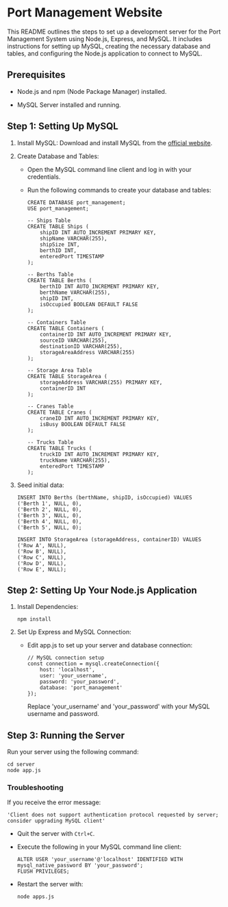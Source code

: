# Port Management Website

This README outlines the steps to set up a development server for the Port Management System using Node.js, Express, and MySQL. It includes instructions for setting up MySQL, creating the necessary database and tables, and configuring the Node.js application to connect to MySQL.

## Prerequisites

- Node.js and npm (Node Package Manager) installed.

- MySQL Server installed and running.

## Step 1: Setting Up MySQL

1. Install MySQL: Download and install MySQL from the [official website](https://dev.mysql.com/downloads/installer/).

2. Create Database and Tables:

    - Open the MySQL command line client and log in with your credentials.

    - Run the following commands to create your database and tables:

        ```
        CREATE DATABASE port_management;
        USE port_management;

        -- Ships Table
        CREATE TABLE Ships (
            shipID INT AUTO_INCREMENT PRIMARY KEY,
            shipName VARCHAR(255),
            shipSize INT,
            berthID INT,
            enteredPort TIMESTAMP
        );

        -- Berths Table
        CREATE TABLE Berths (
            berthID INT AUTO_INCREMENT PRIMARY KEY,
            berthName VARCHAR(255),
            shipID INT,
            isOccupied BOOLEAN DEFAULT FALSE
        );

        -- Containers Table
        CREATE TABLE Containers (
            containerID INT AUTO_INCREMENT PRIMARY KEY,
            sourceID VARCHAR(255),
            destinationID VARCHAR(255),
            storageAreaAddress VARCHAR(255)
        );

        -- Storage Area Table
        CREATE TABLE StorageArea (
            storageAddress VARCHAR(255) PRIMARY KEY,
            containerID INT
        );

        -- Cranes Table
        CREATE TABLE Cranes (
            craneID INT AUTO_INCREMENT PRIMARY KEY,
            isBusy BOOLEAN DEFAULT FALSE
        );

        -- Trucks Table
        CREATE TABLE Trucks (
            truckID INT AUTO_INCREMENT PRIMARY KEY,
            truckName VARCHAR(255),
            enteredPort TIMESTAMP
        );
        ```

3. Seed initial data:

    ```
    INSERT INTO Berths (berthName, shipID, isOccupied) VALUES 
    ('Berth 1', NULL, 0),
    ('Berth 2', NULL, 0),
    ('Berth 3', NULL, 0),
    ('Berth 4', NULL, 0),
    ('Berth 5', NULL, 0);

    INSERT INTO StorageArea (storageAddress, containerID) VALUES 
    ('Row A', NULL),
    ('Row B', NULL),
    ('Row C', NULL),
    ('Row D', NULL),
    ('Row E', NULL);
    ```

## Step 2: Setting Up Your Node.js Application

1. Install Dependencies:

    ```
    npm install
    ```

2. Set Up Express and MySQL Connection:

    - Edit app.js to set up your server and database connection:

        ```
        // MySQL connection setup
        const connection = mysql.createConnection({
            host: 'localhost',
            user: 'your_username',
            password: 'your_password',
            database: 'port_management'
        });
        ```

        Replace 'your_username' and 'your_password' with your MySQL username and password.

## Step 3: Running the Server
Run your server using the following command:

```
cd server
node app.js
```

### Troubleshooting

If you receive the error message: 

`'Client does not support authentication protocol requested by server; consider upgrading MySQL client'`

- Quit the server with `Ctrl+C`.

- Execute the following in your MySQL command line client:

    ```
    ALTER USER 'your_username'@'localhost' IDENTIFIED WITH mysql_native_password BY 'your_password';
    FLUSH PRIVILEGES;
    ```

- Restart the server with:

    ```
    node apps.js
    ```
